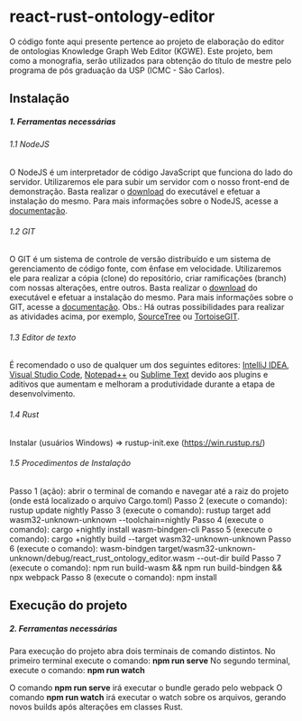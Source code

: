 # react-rust-ontology-editor
O código fonte aqui presente pertence ao projeto de elaboração do editor de ontologias Knowledge Graph Web Editor (KGWE). Este projeto, bem como a monografia, serão utilizados para obtenção do título de mestre pelo programa de pós graduação da USP (ICMC - São Carlos).

## Instalação

<h5><b>1. Ferramentas necessárias</b></h5>

<h6>1.1 NodeJS</h6>

O NodeJS é um interpretador de código JavaScript que funciona do lado do servidor. Utilizaremos ele para subir um servidor com o nosso front-end de demonstração. Basta realizar o [download](https://nodejs.org/en/download/) do executável e efetuar a instalação do mesmo. Para mais informações sobre o NodeJS, acesse a [documentação](https://nodejs.org/en/docs/).

<h6>1.2 GIT</h6>

O GIT é um sistema de controle de versão distribuído e um sistema de gerenciamento de código fonte, com ênfase em velocidade. Utilizaremos ele para realizar a cópia (clone) do repositório, criar ramificações (branch) com nossas alterações, entre outros. Basta realizar o [download](https://git-scm.com/download/win) do executável e efetuar a instalação do mesmo. Para mais informações sobre o GIT, acesse a [documentação](https://git-scm.com/docs).
Obs.: Há outras possibilidades para realizar as atividades acima, por exemplo, [SourceTree](https://www.sourcetreeapp.com/) ou [TortoiseGIT](https://tortoisegit.org/download/).

<h6>1.3 Editor de texto</h6>

É recomendado o uso de qualquer um dos seguintes editores: [IntelliJ IDEA](https://www.jetbrains.com/idea/download/), [Visual Studio Code](https://code.visualstudio.com/),  [Notepad++](https://notepad-plus-plus.org/download/v7.5.5.html) ou [Sublime Text](https://www.sublimetext.com/) devido aos plugins e aditivos que aumentam e melhoram a produtividade durante a etapa de desenvolvimento.

<h6>1.4 Rust</h6>

Instalar (usuários Windows) => rustup-init.exe (https://win.rustup.rs/)

<h6>1.5 Procedimentos de Instalação</h6>

Passo 1 (ação): abrir o terminal de comando e navegar até a raiz do projeto (onde está localizado o arquivo Cargo.toml)
Passo 2 (execute o comando): rustup update nightly
Passo 3 (execute o comando): rustup target add wasm32-unknown-unknown --toolchain=nightly
Passo 4 (execute o comando): cargo +nightly install wasm-bindgen-cli
Passo 5 (execute o comando): cargo +nightly build --target wasm32-unknown-unknown
Passo 6 (execute o comando): wasm-bindgen target/wasm32-unknown-unknown/debug/react_rust_ontology_editor.wasm --out-dir build
Passo 7 (execute o comando): npm run build-wasm && npm run build-bindgen && npx webpack
Passo 8 (execute o comando): npm install

## Execução do projeto

<h5><b>2. Ferramentas necessárias</b></h5>

Para execução do projeto abra dois terminais de comando distintos.
No primeiro terminal execute o comando: **npm run serve**
No segundo terminal, execute o comando: **npm run watch**

O comando **npm run serve** irá executar o bundle gerado pelo webpack
O comando **npm run watch** irá executar o watch sobre os arquivos, gerando novos builds após alterações em classes Rust.

